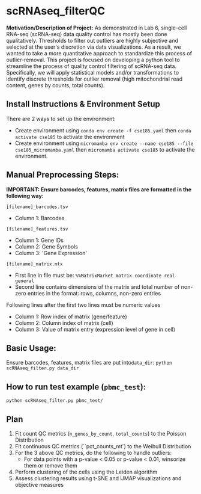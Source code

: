# scRNAseq_filterQC

**Motivation/Description of Project:** As demonstrated in Lab 6, single-cell RNA-seq (scRNA-seq) data quality control has mostly been done qualitatively. Thresholds to filter out outliers are highly subjective and selected at the user's discretion via data visualizations. As a result, we wanted to take a more quantitative approach to standardize this process of outlier-removal. This project is focused on developing a python tool to streamline the process of quality control filtering of scRNA-seq data. Specifically, we will apply statistical models and/or transformations to identify discrete thresholds for outlier removal (high mitochondrial read content, genes by counts, total counts). 

## Install Instructions & Environment Setup
There are 2 ways to set up the environment: 
- Create environment using `conda env create -f cse185.yaml` then `conda activate cse185` to activate the environment 
- Create environment using `micromamba env create --name cse185 --file cse185_micromamba.yaml` then `micromamba activate cse185` to activate the environment.

## Manual Preprocessing Steps:
**IMPORTANT: Ensure barcodes, features, matrix files are formatted in the following way:**

`[filename]_barcodes.tsv`
- Column 1: Barcodes

`[filename]_features.tsv`
- Column 1: Gene IDs
- Column 2: Gene Symbols
- Column 3: 'Gene Expression'

`[filename]_matrix.mtx`
- First line in file must be: `%%MatrixMarket matrix coordinate real general`
- Second line contains dimensions of the matrix and total number of non-zero entries in the format: rows, columns, non-zero entries

Following lines after the first two lines must be numeric values
- Column 1: Row index of matrix (gene/feature)
- Column 2: Column index of matrix (cell)
- Column 3: Value of matrix entry (expression level of gene in cell)

## Basic Usage:
Ensure barcodes, features, matrix files are put into`data_dir`:
`python scRNAseq_filter.py data_dir`

## How to run test example (`pbmc_test`):
`python scRNAseq_filter.py pbmc_test/`

## Plan
 1. Fit count QC metrics (`n_genes_by_count`, `total_counts`) to the Poisson Distribution
 2. Fit continuous QC metrics (``pct_counts_mt`) to the Weibull Distribution
 3. For the 3 above QC metrics, do the following to handle outliers:
    - For data points with a p-value < 0.05 or p-value < 0.01, winsorize them or remove them
 4. Perform clustering of the cells using the Leiden algorithm
 5. Assess clustering results using t-SNE and UMAP visualizations and objective measures



